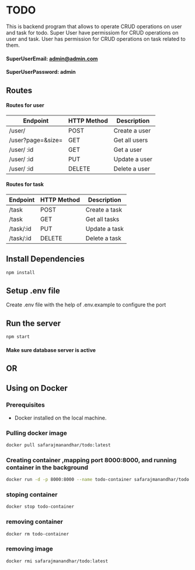 # TODO 
This is backend program that allows to operate CRUD operations on user and task for todo.
Super User have permissiom for CRUD operations on user and task. User has permission for CRUD operations on task related to them.
#### SuperUserEmail: admin@admin.com
#### SuperUserPassword: admin
## Routes
#### Routes for user 

| Endpoint      | HTTP Method | Description   |
| ------------- | ----------- | ------------- |
| /user/        | POST        | Create a user |
| /user?page=<number of page>&size=<total data in a page>      | GET         | Get all users |
| /user/ :id    | GET         | Get a user    |
| /user/ :id    | PUT         | Update a user |
| /user/ :id    | DELETE      | Delete a user |

#### Routes for task

| Endpoint      | HTTP Method | Description   |
| ------------- | ----------- | ------------- |
| /task     | POST        | Create a task |
| /task     | GET         | Get all tasks |
| /task/:id | PUT         | Update a task |
| /task/:id | DELETE      | Delete a task |

## Install Dependencies

```bash
npm install
```

## Setup .env file

Create .env file with the help of .env.example to configure the port

## Run the server

```bash
npm start
```

#### Make sure database server is active

## OR

## Using on Docker
### Prerequisites
- Docker installed on the local machine. 

### Pulling docker image
```bash
docker pull safarajmanandhar/todo:latest
```
###  Creating container ,mapping  port 8000:8000, and running container in the background 
```bash
docker run -d -p 8000:8000 --name todo-container safarajmanandhar/todo:latest
```
### stoping container
```bash
docker stop todo-container
```
### removing container
```bash
docker rm todo-container
```
### removing image
```bash
docker rmi safarajmanandhar/todo:latest
```
